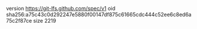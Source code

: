 version https://git-lfs.github.com/spec/v1
oid sha256:a75c43c0d292247e5880f00147df875c61665cdc444c52ee6c8ed6a75c2f87ce
size 2219

